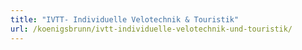 ```yaml
---
title: "IVTT- Individuelle Velotechnik & Touristik"
url: /koenigsbrunn/ivtt-individuelle-velotechnik-und-touristik/
---
```

